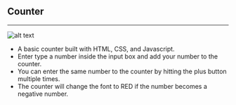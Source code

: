 ## Counter
---
![alt text](https://vigorous-brown-92abcc.netlify.com/ "Link to Counter Page")
- A basic counter built with HTML, CSS, and Javascript.
 - Enter type a number inside the input box and add your number to the counter.
 -  You can enter the same number to the counter by hitting the plus button multiple times.
 - The counter will change the font to RED if the number becomes a negative number. 
